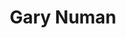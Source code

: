 ---
title: "Gary Numan"
summary: "Born 8th of March 1958 in Hammersmith, London, England. Started his musical career in 1977 as a punk rocker in the band , before being sacked in May 1977 for being \"too creative.\" He responded to an advert in Melody Maker to join the band The Lasers, alongside . Both soon left to form their own punk band, , with his uncle filling in on drums. In 1978 was signed to and released a couple of punk singles. By then he was using the name Numan and the band was performing live in pubs and clubs around London, supporting . Whilst recording demos for Beggars, Gary stumbled upon a \"Minimoog,\" that had been left behind in the studio, still programmed to a sound that caught his attention. The rest, as they say, is history. Gary Numan is considered one of the foremost pioneers in electronic dance music. **UK Charts** Discogs Gary Numan has 78 albums and 76 compilations accredited to him. There are also some 99 singles/EPs accredited to him. Of these, Gary has achieved UK music chart success so far in his career. In total, 34 LPs have charted with six achieving 'Top 10,' placings with the albums \",\" and \",\" hitting the coveted No.1 spot in the UK during September 1979 and a year later, in September 1980. In all, his LP chart success has gained him over 100 weeks of listings in the UK music charts to date . In terms of single/EP releases, 51 have charted in the UK music charts. Six of these have achieved positions within the UK Top 10 with the single \",\" hitting the UK No.1 slot in September 1979 and No.1 in Canada in June 1980. Overall, Gary Numan has achieved placings in the UK Singles Chart for 159 weeks. )."
image: "gary-numan.jpg"
apple_music_artist_url: "https://music.apple.com/gb/artist/gary-numan/2780160"
wikipedia_url: "none"
---